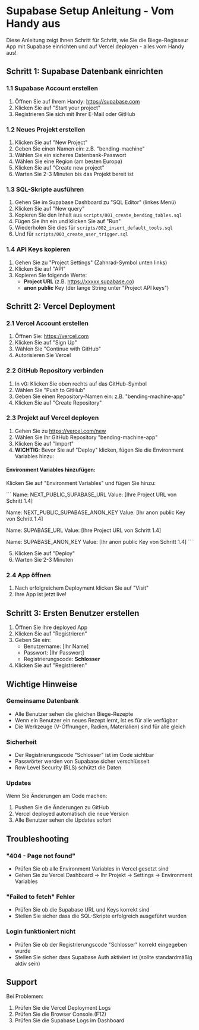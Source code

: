 # Supabase Setup Anleitung - Vom Handy aus

Diese Anleitung zeigt Ihnen Schritt für Schritt, wie Sie die Biege-Regisseur App mit Supabase einrichten und auf Vercel deployen - alles vom Handy aus!

## Schritt 1: Supabase Datenbank einrichten

### 1.1 Supabase Account erstellen
1. Öffnen Sie auf Ihrem Handy: https://supabase.com
2. Klicken Sie auf "Start your project"
3. Registrieren Sie sich mit Ihrer E-Mail oder GitHub

### 1.2 Neues Projekt erstellen
1. Klicken Sie auf "New Project"
2. Geben Sie einen Namen ein: z.B. "bending-machine"
3. Wählen Sie ein sicheres Datenbank-Passwort
4. Wählen Sie eine Region (am besten Europa)
5. Klicken Sie auf "Create new project"
6. Warten Sie 2-3 Minuten bis das Projekt bereit ist

### 1.3 SQL-Skripte ausführen
1. Gehen Sie im Supabase Dashboard zu "SQL Editor" (linkes Menü)
2. Klicken Sie auf "New query"
3. Kopieren Sie den Inhalt aus `scripts/001_create_bending_tables.sql`
4. Fügen Sie ihn ein und klicken Sie auf "Run"
5. Wiederholen Sie dies für `scripts/002_insert_default_tools.sql`
6. Und für `scripts/003_create_user_trigger.sql`

### 1.4 API Keys kopieren
1. Gehen Sie zu "Project Settings" (Zahnrad-Symbol unten links)
2. Klicken Sie auf "API"
3. Kopieren Sie folgende Werte:
   - **Project URL** (z.B. https://xxxxx.supabase.co)
   - **anon public** Key (der lange String unter "Project API keys")

## Schritt 2: Vercel Deployment

### 2.1 Vercel Account erstellen
1. Öffnen Sie: https://vercel.com
2. Klicken Sie auf "Sign Up"
3. Wählen Sie "Continue with GitHub"
4. Autorisieren Sie Vercel

### 2.2 GitHub Repository verbinden
1. In v0: Klicken Sie oben rechts auf das GitHub-Symbol
2. Wählen Sie "Push to GitHub"
3. Geben Sie einen Repository-Namen ein: z.B. "bending-machine-app"
4. Klicken Sie auf "Create Repository"

### 2.3 Projekt auf Vercel deployen
1. Gehen Sie zu https://vercel.com/new
2. Wählen Sie Ihr GitHub Repository "bending-machine-app"
3. Klicken Sie auf "Import"
4. **WICHTIG**: Bevor Sie auf "Deploy" klicken, fügen Sie die Environment Variables hinzu:

#### Environment Variables hinzufügen:
Klicken Sie auf "Environment Variables" und fügen Sie hinzu:

\`\`\`
Name: NEXT_PUBLIC_SUPABASE_URL
Value: [Ihre Project URL von Schritt 1.4]

Name: NEXT_PUBLIC_SUPABASE_ANON_KEY
Value: [Ihr anon public Key von Schritt 1.4]

Name: SUPABASE_URL
Value: [Ihre Project URL von Schritt 1.4]

Name: SUPABASE_ANON_KEY
Value: [Ihr anon public Key von Schritt 1.4]
\`\`\`

5. Klicken Sie auf "Deploy"
6. Warten Sie 2-3 Minuten

### 2.4 App öffnen
1. Nach erfolgreichem Deployment klicken Sie auf "Visit"
2. Ihre App ist jetzt live!

## Schritt 3: Ersten Benutzer erstellen

1. Öffnen Sie Ihre deployed App
2. Klicken Sie auf "Registrieren"
3. Geben Sie ein:
   - Benutzername: [Ihr Name]
   - Passwort: [Ihr Passwort]
   - Registrierungscode: **Schlosser**
4. Klicken Sie auf "Registrieren"

## Wichtige Hinweise

### Gemeinsame Datenbank
- Alle Benutzer sehen die gleichen Biege-Rezepte
- Wenn ein Benutzer ein neues Rezept lernt, ist es für alle verfügbar
- Die Werkzeuge (V-Öffnungen, Radien, Materialien) sind für alle gleich

### Sicherheit
- Der Registrierungscode "Schlosser" ist im Code sichtbar
- Passwörter werden von Supabase sicher verschlüsselt
- Row Level Security (RLS) schützt die Daten

### Updates
Wenn Sie Änderungen am Code machen:
1. Pushen Sie die Änderungen zu GitHub
2. Vercel deployed automatisch die neue Version
3. Alle Benutzer sehen die Updates sofort

## Troubleshooting

### "404 - Page not found"
- Prüfen Sie ob alle Environment Variables in Vercel gesetzt sind
- Gehen Sie zu Vercel Dashboard → Ihr Projekt → Settings → Environment Variables

### "Failed to fetch" Fehler
- Prüfen Sie ob die Supabase URL und Keys korrekt sind
- Stellen Sie sicher dass die SQL-Skripte erfolgreich ausgeführt wurden

### Login funktioniert nicht
- Prüfen Sie ob der Registrierungscode "Schlosser" korrekt eingegeben wurde
- Stellen Sie sicher dass Supabase Auth aktiviert ist (sollte standardmäßig aktiv sein)

## Support

Bei Problemen:
1. Prüfen Sie die Vercel Deployment Logs
2. Prüfen Sie die Browser Console (F12)
3. Prüfen Sie die Supabase Logs im Dashboard

